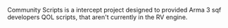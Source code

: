 Community Scripts is a intercept project designed to provided Arma 3 sqf developers QOL scripts, that aren't currently in the RV engine.